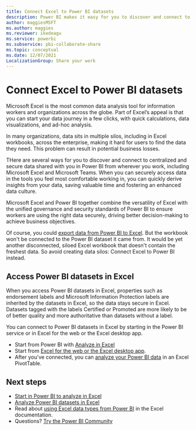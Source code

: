 ```yaml
---
title: Connect Excel to Power BI datasets 
description: Power BI makes it easy for you to discover and connect to centralized and secure data shared with you in your organization from wherever you work, including Microsoft Excel and Microsoft Teams.
author: maggiesMSFT
ms.author: maggies
ms.reviewer: ikedeagu
ms.service: powerbi
ms.subservice: pbi-collaborate-share
ms.topic: conceptual
ms.date: 12/07/2021
LocalizationGroup: Share your work
---
```

# Connect Excel to Power BI datasets

Microsoft Excel is the most common data analysis tool for information workers and organizations across the globe. Part of Excel’s appeal is that you can start your data journey in a few clicks, with quick calculations, data visualizations, and ad-hoc analysis. 

In many organizations, data sits in multiple silos, including in Excel workbooks, across the enterprise, making it hard for users to find the data they need. This problem can result in potential business losses. 

THere are several ways for you to discover and connect to centralized and secure data shared with you in Power BI from wherever you work, including Microsoft Excel and Microsoft Teams. When you can securely access data in the tools you feel most comfortable working in, you can quickly derive insights from your data, saving valuable time and fostering an enhanced data culture. 

Microsoft Excel and Power BI together combine the versatility of Excel with the unified governance and security standards of Power BI to ensure workers are using the right data securely, driving better decision-making to achieve business objectives.

Of course, you could [export data from Power BI to Excel](../visuals/power-bi-visualization-export-data.md). But the workbook won't be connected to the Power BI dataset it came from. It would be yet another disconnected, siloed Excel workbook that doesn't contain the freshest data. So avoid creating data silos: Connect Excel to Power BI instead.

## Access Power BI datasets in Excel 

When you access Power BI datasets in Excel, properties such as endorsement labels and Microsoft Information Protection labels are inherited by the datasets in Excel, so the data stays secure in Excel. Datasets tagged with the labels Certified or Promoted are more likely to be of better quality and more authoritative than datasets without a label. 

You can connect to Power BI datasets in Excel by starting in the Power BI service or in Excel for the web or the Excel desktop app.  

- Start from Power BI with [Analyze in Excel](service-analyze-in-excel.md) 
- Start from [Excel for the web or the Excel desktop app](service-connect-excel-power-bi-datasets.md).
- After you've connected, you can [analyze your Power BI data](service-analyze-power-bi-datasets-excel.md) in an Excel PivotTable.


## Next steps


- [Start in Power BI to analyze in Excel](service-analyze-in-excel.md)
- [Analyze Power BI datasets in Excel](service-analyze-power-bi-datasets-excel.md)
- Read about [using Excel data types from Power BI](https://support.office.com/article/use-excel-data-types-from-power-bi-preview-cd8938ce-f963-444d-b82a-7140848241e9) in the Excel documentation.
- Questions? [Try the Power BI Community](https://community.powerbi.com/)
